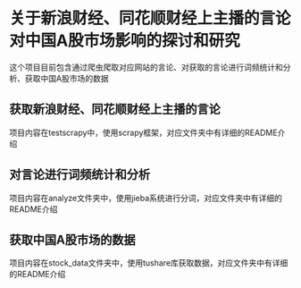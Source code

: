 # 关于新浪财经、同花顺财经上主播的言论对中国A股市场影响的探讨和研究
这个项目目前包含通过爬虫爬取对应网站的言论、对获取的言论进行词频统计和分析、获取中国A股市场的数据

## 获取新浪财经、同花顺财经上主播的言论
项目内容在testscrapy中，使用scrapy框架，对应文件夹中有详细的README介绍

## 对言论进行词频统计和分析
项目内容在analyze文件夹中，使用jieba系统进行分词，对应文件夹中有详细的README介绍

## 获取中国A股市场的数据
项目内容在stock_data文件夹中，使用tushare库获取数据，对应文件夹中有详细的README介绍